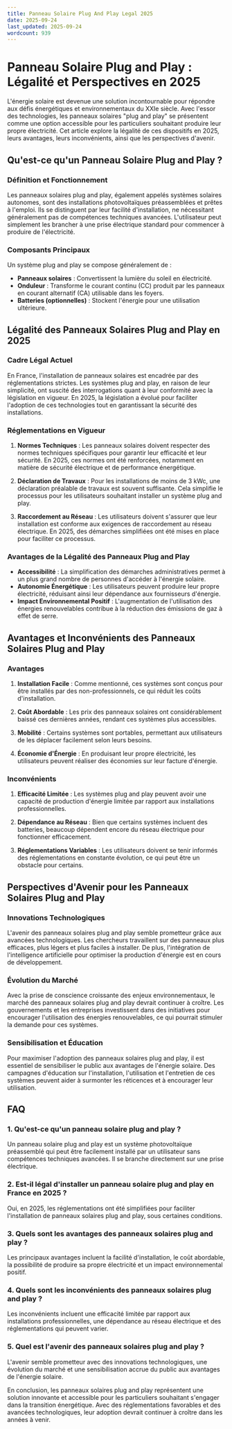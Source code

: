 ```yaml
---
title: Panneau Solaire Plug And Play Legal 2025
date: 2025-09-24
last_updated: 2025-09-24
wordcount: 939
---
```


# Panneau Solaire Plug and Play : Légalité et Perspectives en 2025

L'énergie solaire est devenue une solution incontournable pour répondre aux défis énergétiques et environnementaux du XXIe siècle. Avec l'essor des technologies, les panneaux solaires "plug and play" se présentent comme une option accessible pour les particuliers souhaitant produire leur propre électricité. Cet article explore la légalité de ces dispositifs en 2025, leurs avantages, leurs inconvénients, ainsi que les perspectives d'avenir.

## Qu'est-ce qu'un Panneau Solaire Plug and Play ?

### Définition et Fonctionnement

Les panneaux solaires plug and play, également appelés systèmes solaires autonomes, sont des installations photovoltaïques préassemblées et prêtes à l'emploi. Ils se distinguent par leur facilité d'installation, ne nécessitant généralement pas de compétences techniques avancées. L'utilisateur peut simplement les brancher à une prise électrique standard pour commencer à produire de l'électricité.

### Composants Principaux

Un système plug and play se compose généralement de :

- **Panneaux solaires** : Convertissent la lumière du soleil en électricité.
- **Onduleur** : Transforme le courant continu (CC) produit par les panneaux en courant alternatif (CA) utilisable dans les foyers.
- **Batteries (optionnelles)** : Stockent l'énergie pour une utilisation ultérieure.

## Légalité des Panneaux Solaires Plug and Play en 2025

### Cadre Légal Actuel

En France, l'installation de panneaux solaires est encadrée par des réglementations strictes. Les systèmes plug and play, en raison de leur simplicité, ont suscité des interrogations quant à leur conformité avec la législation en vigueur. En 2025, la législation a évolué pour faciliter l'adoption de ces technologies tout en garantissant la sécurité des installations.

### Réglementations en Vigueur

1. **Normes Techniques** : Les panneaux solaires doivent respecter des normes techniques spécifiques pour garantir leur efficacité et leur sécurité. En 2025, ces normes ont été renforcées, notamment en matière de sécurité électrique et de performance énergétique.

2. **Déclaration de Travaux** : Pour les installations de moins de 3 kWc, une déclaration préalable de travaux est souvent suffisante. Cela simplifie le processus pour les utilisateurs souhaitant installer un système plug and play.

3. **Raccordement au Réseau** : Les utilisateurs doivent s'assurer que leur installation est conforme aux exigences de raccordement au réseau électrique. En 2025, des démarches simplifiées ont été mises en place pour faciliter ce processus.

### Avantages de la Légalité des Panneaux Plug and Play

- **Accessibilité** : La simplification des démarches administratives permet à un plus grand nombre de personnes d'accéder à l'énergie solaire.
- **Autonomie Énergétique** : Les utilisateurs peuvent produire leur propre électricité, réduisant ainsi leur dépendance aux fournisseurs d'énergie.
- **Impact Environnemental Positif** : L'augmentation de l'utilisation des énergies renouvelables contribue à la réduction des émissions de gaz à effet de serre.

## Avantages et Inconvénients des Panneaux Solaires Plug and Play

### Avantages

1. **Installation Facile** : Comme mentionné, ces systèmes sont conçus pour être installés par des non-professionnels, ce qui réduit les coûts d'installation.

2. **Coût Abordable** : Les prix des panneaux solaires ont considérablement baissé ces dernières années, rendant ces systèmes plus accessibles.

3. **Mobilité** : Certains systèmes sont portables, permettant aux utilisateurs de les déplacer facilement selon leurs besoins.

4. **Économie d'Énergie** : En produisant leur propre électricité, les utilisateurs peuvent réaliser des économies sur leur facture d'énergie.

### Inconvénients

1. **Efficacité Limitée** : Les systèmes plug and play peuvent avoir une capacité de production d'énergie limitée par rapport aux installations professionnelles.

2. **Dépendance au Réseau** : Bien que certains systèmes incluent des batteries, beaucoup dépendent encore du réseau électrique pour fonctionner efficacement.

3. **Réglementations Variables** : Les utilisateurs doivent se tenir informés des réglementations en constante évolution, ce qui peut être un obstacle pour certains.

## Perspectives d'Avenir pour les Panneaux Solaires Plug and Play

### Innovations Technologiques

L'avenir des panneaux solaires plug and play semble prometteur grâce aux avancées technologiques. Les chercheurs travaillent sur des panneaux plus efficaces, plus légers et plus faciles à installer. De plus, l'intégration de l'intelligence artificielle pour optimiser la production d'énergie est en cours de développement.

### Évolution du Marché

Avec la prise de conscience croissante des enjeux environnementaux, le marché des panneaux solaires plug and play devrait continuer à croître. Les gouvernements et les entreprises investissent dans des initiatives pour encourager l'utilisation des énergies renouvelables, ce qui pourrait stimuler la demande pour ces systèmes.

### Sensibilisation et Éducation

Pour maximiser l'adoption des panneaux solaires plug and play, il est essentiel de sensibiliser le public aux avantages de l'énergie solaire. Des campagnes d'éducation sur l'installation, l'utilisation et l'entretien de ces systèmes peuvent aider à surmonter les réticences et à encourager leur utilisation.

## FAQ

### 1. Qu'est-ce qu'un panneau solaire plug and play ?

Un panneau solaire plug and play est un système photovoltaïque préassemblé qui peut être facilement installé par un utilisateur sans compétences techniques avancées. Il se branche directement sur une prise électrique.

### 2. Est-il légal d'installer un panneau solaire plug and play en France en 2025 ?

Oui, en 2025, les réglementations ont été simplifiées pour faciliter l'installation de panneaux solaires plug and play, sous certaines conditions.

### 3. Quels sont les avantages des panneaux solaires plug and play ?

Les principaux avantages incluent la facilité d'installation, le coût abordable, la possibilité de produire sa propre électricité et un impact environnemental positif.

### 4. Quels sont les inconvénients des panneaux solaires plug and play ?

Les inconvénients incluent une efficacité limitée par rapport aux installations professionnelles, une dépendance au réseau électrique et des réglementations qui peuvent varier.

### 5. Quel est l'avenir des panneaux solaires plug and play ?

L'avenir semble prometteur avec des innovations technologiques, une évolution du marché et une sensibilisation accrue du public aux avantages de l'énergie solaire.

En conclusion, les panneaux solaires plug and play représentent une solution innovante et accessible pour les particuliers souhaitant s'engager dans la transition énergétique. Avec des réglementations favorables et des avancées technologiques, leur adoption devrait continuer à croître dans les années à venir.